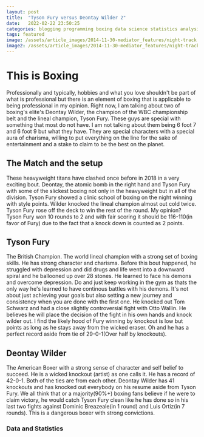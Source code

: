 ```yaml
---
layout: post
title:  "Tyson Fury versus Deontay Wilder 2"
date:   2022-02-22 23:50:25
categories: blogging programming boxing data science statistics analysis sports Tyson Fury Deontay Wilder Anthony Joshua
tags: featured
image: /assets/article_images/2014-11-30-mediator_features/night-track.JPG
image2: /assets/article_images/2014-11-30-mediator_features/night-track-mobile.JPG
---
```


# This is Boxing

Professionally and typically, hobbies and what you love shouldn't be part of what is professional but there is an element of boxing that is applicable to being professional in my opinion. Right now, I am talking about two of boxing's elite's Deontay Wilder, the champion of the WBC championship belt and the lineal champion, Tyson Fury. These guys are special with something that most do not have. I am not talking about them being 6 foot 7 and 6 foot 9 but what they have. They are special characters with a special aura of charisma, willing to put everything on the line for the sake of entertainment and a stake to claim to be the best on the planet. 

## The Match and the setup

These heavyweight titans have clashed once before in 2018 in a very exciting bout. Deontay, the atomic bomb in the right hand and Tyson Fury with some of the slickest boxing not only in the heavyweight but in all of the division. Tyson Fury showed a clinic school of boxing on the night winning with style points. Wilder knocked the lineal champion almost out cold twice. Tyson Fury rose off the deck to win the rest of the round. My opinion? Tyson Fury won 10 rounds to 2 and with fair scoring it should be 116-110(in favor of Fury) due to the fact that a knock down is counted as 2 points.


## Tyson Fury

The British Champion. The world lineal champion with a strong set of boxing skills. He has strong character and charisma. Before this bout happened, he struggled with depression and did drugs and life went into a downward spiral and he ballooned up over 28 stones. He learned to face his demons and overcome depression. Do and just keep working in the gym as thats the only way he's learned to have continous battles with his demons. It's not about just achieving your goals but also setting a new journey and consistency when you are done with the first one. He knocked out Tom Schwarz and had a close slightly controversial fight with Otto Wallin. He believes he will place the decision of the fight in his own hands and knock wilder out. I find the likely hood of Fury winning by knockout is low but points as long as he stays away from the wicked eraser. Oh and he has a perfect record aside from tie of 29-0-1(Over half by knockouts).

## Deontay Wilder

The American Boxer with a strong sense of character and self belief to succeed. He is a wicked knockout (artist) as one calls it. He has a record of 42-0-1. Both of the ties are from each other. Deontay Wilder has 41 knockouts and has knocked out everybody on his resume aside from Tyson Fury. We all think that or a majority(90%+) boxing fans believe if he were to claim victory, he would catch Tyson Fury clean like he has done so in his last two fights against Dominic Breazeale(in 1 round) and Luis Ortiz(in 7 rounds). This is a dangerous boxer with strong convictions.


### Data and Statistics


